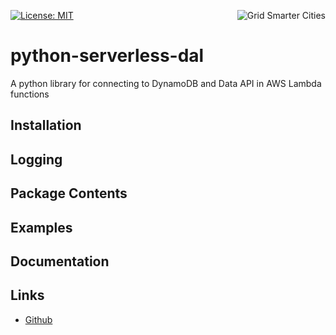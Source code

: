 [<img align="right" alt="Grid Smarter Cities" src="https://s3.eu-west-2.amazonaws.com/open-source-resources/grid_smarter_cities_small.png">](https://www.gridsmartercities.com/)

[![License: MIT](https://img.shields.io/badge/License-MIT-yellow.svg)](https://opensource.org/licenses/MIT)

# python-serverless-dal
A python library for connecting to DynamoDB and Data API in AWS Lambda functions

## Installation

## Logging

## Package Contents

## Examples

## Documentation

## Links

* [Github](https://github.com/gridsmartercities/python-serverless-dal)
